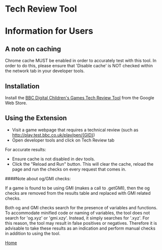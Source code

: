 # Tech Review Tool

# Information for Users

## A note on caching
Chrome cache MUST be enabled in order to accurately test with this tool. In order to do this, please ensure that 'Disable cache' is NOT checked within the network tab in your developer tools.

## Installation

Install the [BBC Digital Children's Games Tech Review Tool](https://chrome.google.com/webstore/detail/bbc-digital-childrens-gam/obhojgkahkhapohjnijhehgfkpceogcb) from the Google Web Store.


## Using the Extension

* Visit a game webpage that requires a technical review (such as http://play.test.bbc.co.uk/play/pen/{GID})
* Open developer tools and click on Tech Review tab

For accurate results:

* Ensure cache is not disabled in dev tools.
* Click the "Reload and Run" button. This will clear the cache, reload the page and run the checks on every request that comes in.

####Note about og/GMI checks:

If a game is found to be using GMI (makes a call to .getGMI), then the og checks are removed from the results table and replaced with GMI related checks.

Both og and GMI checks search for the presence of variables and functions. To accommodate minified code or naming of variables, the tool does not search for 'og.xyz' or 'gmi.xzy'. Instead, it simply searches for '.xyz'. For this reason, the tool may result in false positives or negatives. Therefore it is advisable to take these results as an indication and  perform manual checks in addition to using the tool.

[Home](../README.md)
